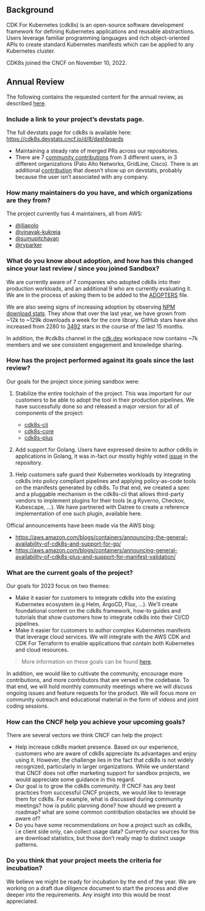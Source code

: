 ## Background

CDK For Kubernetes (cdk8s) is an open-source software development framework for defining Kubernetes 
applications and reusable abstractions. Users leverage familiar programming languages and rich object-oriented APIs to 
create standard Kubernetes manifests which can be applied to any Kubernetes cluster.

CDK8s joined the CNCF on November 10, 2022.

## Annual Review

The following contains the requested content for the annual review, as described [here](https://github.com/cncf/toc/blob/main/process/sandbox-annual-review.md).

### Include a link to your project’s devstats page.

The full devstats page for cdk8s is available here: https://cdk8s.devstats.cncf.io/d/8/dashboards

* Maintaining a steady rate of merged PRs across our repositories. 
* There are 7 [community contributions](https://cdk8s.devstats.cncf.io/d/56/company-commits-table?orgId=1&from=now-1y&to=now&var-repogroups=All&var-companies=Palo%20Alto%20Networks&var-companies=Cisco&var-companies=GridLine) 
from 3 different users, in 3 different organizations (Palo Alto Networks, GridLine, Cisco). There is an additional [contribution](https://github.com/cdk8s-team/cdk8s-cli/pull/324) 
that doesn’t show up on devstats, probably because the user isn’t associated with any company.

### How many maintainers do you have, and which organizations are they from?

The project currently has 4 maintainers, all from AWS:

* [@iliapolo](https://github.com/iliapolo)
* [@vinayak-kukreja](https://github.com/vinayak-kukreja)
* [@sumupitchayan](https://github.com/sumupitchayan)
* [@ryparker](https://github.com/ryparker)

### What do you know about adoption, and how has this changed since your last review / since you joined Sandbox?

We are currently aware of 7 companies who adopted cdk8s into their production workloads, 
and an additional 9 who are currently evaluating it. We are in the process of asking them 
to be added to the [ADOPTERS](https://github.com/cdk8s-team/cdk8s/blob/master/ADOPTERS.md) file.

We are also seeing signs of increasing adoption by observing [NPM download stats](https://npm-stat.com/charts.html?package=cdk8s&from=2022-01-01&to=2023-02-23). 
They show that over the last year, we have grown from ~12k to ~129k downloads a week for the core library. 
GitHub stars have also increased from 2280 to [3492](https://star-history.com/#cdk8s-team/cdk8s&Date) stars in the course of the last 15 months. 

In addition, the #cdk8s channel in the [cdk.dev](https://cdk.dev/) workspace now contains ~7k members and we 
see consistent engagement and knowledge sharing. 

### How has the project performed against its goals since the last review?

Our goals for the project since joining sandbox were:

1. Stabilize the entire toolchain of the project. This was important for our customers to be able 
to adopt the tool in their production pipelines. We have successfully done so and released a major version 
for all of components of the project: 

    * [cdk8s-cli](https://github.com/cdk8s-team/cdk8s-cli)
    * [cdk8s-core](https://github.com/cdk8s-team/cdk8s-core)
    * [cdk8s-plus](https://github.com/cdk8s-team/cdk8s-plus)

2. Add support for Golang. Users have expressed desire to author cdk8s in applications in Golang, 
it was in-fact our mostly highly voted [issue](https://github.com/cdk8s-team/cdk8s/issues/119) in the repository.
3. Help customers safe guard their Kubernetes workloads by integrating cdk8s into policy compliant pipelines 
and applying policy-as-code tools on the manifests generated by cdk8s. To that end, we created a spec and 
a pluggable mechanism in the cdk8s-cli that allows third-party vendors to implement plugins for their 
tools (e.g Kyverno, Checkov, Kubescape, ...). We have partnered with Datree to create a reference 
implementation of one such plugin, available here.

Official announcements have been made via the AWS blog:

* https://aws.amazon.com/blogs/containers/announcing-the-general-availability-of-cdk8s-and-support-for-go/
* https://aws.amazon.com/blogs/containers/announcing-general-availability-of-cdk8s-plus-and-support-for-manifest-validation/

### What are the current goals of the project?

Our goals for 2023 focus on two themes:

* Make it easier for customers to integrate cdk8s into the existing Kubernetes ecosystem (e.g Helm, ArgoCD, Flux, ...). 
We'll create foundational content on the cdk8s framework, how-to guides and tutorials that show customers 
how to integrate cdk8s into their CI/CD pipelines.
* Make it easier for customers to author complex Kubernetes manifests that leverage cloud services. We will integrate with the AWS CDK and CDK For Terraform to enable applications that contain both Kubernetes and cloud resources.

> More information on these goals can be found [here](https://github.com/cdk8s-team/cdk8s/discussions?discussions_q=label%3Aplanning%2F2023+).

In addition, we would like to cultivate the community, encourage more contributions, and more contributors that 
are versed in the codebase. To that end, we will hold monthly community meetings where we will discuss ongoing 
issues and feature requests for the product. We will focus more on community outreach and educational material in 
the form of videos and joint coding sessions.

### How can the CNCF help you achieve your upcoming goals?

There are several vectors we think CNCF can help the project:

* Help increase cdk8s market presence. Based on our experience, customers who are aware of cdk8s appreciate its 
advantages and enjoy using it. However, the challenge lies in the fact that cdk8s is not widely recognized, 
particularly in larger organizations. While we understand that CNCF does not offer marketing support for sandbox projects, 
we would appreciate some guidance in this regard.
* Our goal is to grow the cdk8s community. If CNCF has any best practices from successful CNCF projects, 
we would like to leverage them for cdk8s. For example, what is discussed during community meetings? how is public 
planning done? how should we present a roadmap? what are some common contribution obstacles we should be aware of?
* Do you have some recommendations on how a project such as cdk8s, i.e client side only, can collect usage data? Currently our 
sources for this are download statistics, but those don’t really map to distinct usage patterns.

### Do you think that your project meets the criteria for incubation?

We believe we might be ready for incubation by the end of the year. We are working on a draft due diligence document 
to start the process and dive deeper into the requirements. Any insight into this would be most appreciated.
